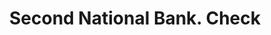 ---
doi: 10.7916/D8K65W8M
date_other: '1880'
date_other_textual: 1880-1889
form: printed ephemera
genre:
- Checks (bank checks)
name:
- Second National Bank
object_in_context_url: https://biggert.cul.columbia.edu/items/view/ave_biggert_01735
subject_hierarchical_geographic:
- Belvidere, Illinois, United States
subject_name:
- Second National Bank
title: Second National Bank. Check
sort_title: Second National Bank. Check
call_number: ave_biggert_01735
coordinates:
- 42.25472222222222,-88.84416666666667
pid: ave_biggert_01735
identifiers: ave_biggert_01735
thumbnail: https://derivativo-2.library.columbia.edu/iiif/2/ldpd:490877/full/!256,256/0/native.jpg
permalink: /biggert/ave_biggert_01735/
layout: iiif-image-page
---